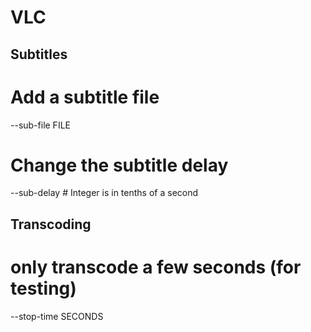 # VLC
Subtitles
---------


  # Add a subtitle file
  --sub-file FILE
  # Change the subtitle delay
  --sub-delay <INT> # Integer is in tenths of a second

<!-- todo
 soverlay
 scodec
-->

Transcoding
-----------


  # only transcode a few seconds (for testing)
  --stop-time SECONDS
  

